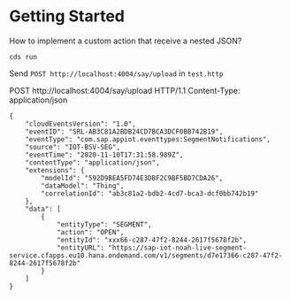 # Getting Started

How to implement a custom action that receive a nested JSON?

`cds run`

Send `POST http://localhost:4004/say/upload` in `test.http`

POST http://localhost:4004/say/upload HTTP/1.1
Content-Type: application/json

```
{
	"cloudEventsVersion": "1.0",
	"eventID": "SRL-AB3C81A2BDB24CD7BCA3DCF0BB742B19",
	"eventType": "com.sap.appiot.eventtypes:SegmentNotifications",
	"source": "IOT-BSV-SEG",
	"eventTime": "2020-11-10T17:31:58.989Z",
	"contentType": "application/json",
	"extensions": {
		"modelId": "592D9BEA5FD74E3DBF2C9BF5BD7CDA26",
		"dataModel": "Thing",
		"correlationId": "ab3c81a2-bdb2-4cd7-bca3-dcf0bb742b19"
	},
	"data": [
		{
			"entityType": "SEGMENT",
			"action": "OPEN",
			"entityId": "xxx66-c287-47f2-8244-2617f5678f2b",
			"entityURL": "https://sap-iot-noah-live-segment-service.cfapps.eu10.hana.ondemand.com/v1/segments/d7e17366-c287-47f2-8244-2617f5678f2b"
		}
	]
}
```
